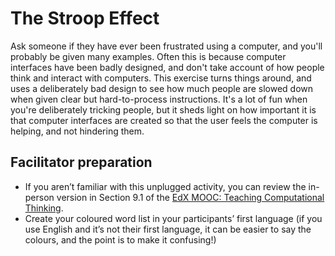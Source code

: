 # The Stroop Effect

Ask someone if they have ever been frustrated using a computer, and you'll probably be given many examples.
Often this is because computer interfaces have been badly designed, and don't take account of how people think and interact with computers.
This exercise turns things around, and uses a deliberately bad design to see how much people are slowed down when given clear but hard-to-process instructions.
It's a lot of fun when you're deliberately tricking people, but it sheds light on how important it is that computer interfaces are created so that the user feels the computer is helping, and not hindering them.

## Facilitator preparation

- If you aren’t familiar with this unplugged activity, you can review the in-person version in Section 9.1 of the [EdX MOOC: Teaching Computational Thinking](https://www.edx.org/course/teaching-computational-thinking).
- Create your coloured word list in your participants’ first language (if you use English and it’s not their first language, it can be easier to say the colours, and the point is to make it confusing!)
